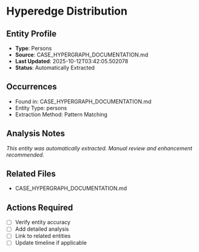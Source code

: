 # Hyperedge Distribution

## Entity Profile
- **Type**: Persons
- **Source**: CASE_HYPERGRAPH_DOCUMENTATION.md
- **Last Updated**: 2025-10-12T03:42:05.502078
- **Status**: Automatically Extracted

## Occurrences
- Found in: CASE_HYPERGRAPH_DOCUMENTATION.md
- Entity Type: persons
- Extraction Method: Pattern Matching

## Analysis Notes
*This entity was automatically extracted. Manual review and enhancement recommended.*

## Related Files
- CASE_HYPERGRAPH_DOCUMENTATION.md

## Actions Required
- [ ] Verify entity accuracy
- [ ] Add detailed analysis
- [ ] Link to related entities
- [ ] Update timeline if applicable
